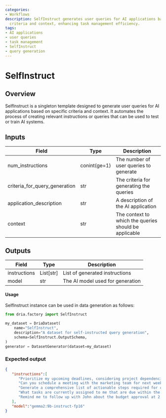 ```yaml
---
categories:
- Workflows
description: SelfInstruct generates user queries for AI applications based on specified
  criteria and context, enhancing task management efficiency.
tags:
- AI applications
- user queries
- task management
- SelfInstruct
- query generation
---
```


# SelfInstruct

## Overview
SelfInstruct is a singleton template designed to generate user queries for AI applications based on specific criteria and context. It automates the process of creating relevant instructions or queries that can be used to test or train AI systems.

## Inputs
| Field | Type | Description |
|-------|------|-------------|
| num_instructions | conint(ge=1) | The number of user queries to generate |
| criteria_for_query_generation | str | The criteria for generating the queries |
| application_description | str | A description of the AI application |
| context | str | The context to which the queries should be applicable |

## Outputs
| Field | Type | Description |
|-------|------|-------------|
| instructions | List[str] | List of generated instructions |
| model | str | The AI model used for generation |

#### Usage

SelfInstruct instance can be used in data generation as follows:

```python
from dria.factory import SelfInstruct

my_dataset = DriaDataset(
    name="SelfInstruct",
    description="A dataset for self-instructed query generation",
    schema=SelfInstruct.OutputSchema,
)
generator = DatasetGenerator(dataset=my_dataset)
```

### Expected output

```json
{
   "instructions":[
      "Prioritize my upcoming deadlines, considering project dependencies. ",
      "Can you schedule a meeting with the marketing team for next week to discuss the Q3 campaign?",
      "Generate a comprehensive list of actionable steps required for completing the client proposal.",
      "What tasks are currently assigned to me that are due within the next 7 days?",
      "Remind me to follow up with John about the budget approval at 2 PM tomorrow."
   ],
   "model":"gemma2:9b-instruct-fp16"
}
```